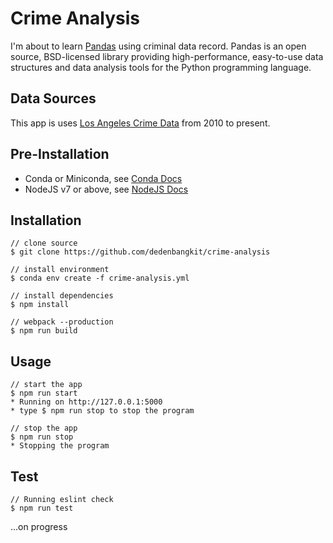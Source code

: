 # Crime Analysis 
I'm about to learn [Pandas](https://pandas.pydata.org/) using criminal data record. Pandas is an open source, BSD-licensed library providing high-performance, easy-to-use data structures and data analysis tools for the Python programming language.

## Data Sources 
This app is uses [Los Angeles Crime Data](https://catalog.data.gov/dataset/crime-data-from-2010-to-present) from 2010 to present.

## Pre-Installation
- Conda or Miniconda, see [Conda Docs](https://conda.io/docs/)
- NodeJS v7 or above, see [NodeJS Docs](https://nodejs.org/en/)

## Installation
```
// clone source
$ git clone https://github.com/dedenbangkit/crime-analysis

// install environment
$ conda env create -f crime-analysis.yml

// install dependencies
$ npm install

// webpack --production
$ npm run build 
```

## Usage 
```
// start the app 
$ npm run start 
* Running on http://127.0.0.1:5000
* type $ npm run stop to stop the program

// stop the app 
$ npm run stop
* Stopping the program
```

## Test 
```
// Running eslint check 
$ npm run test
```

...on progress
